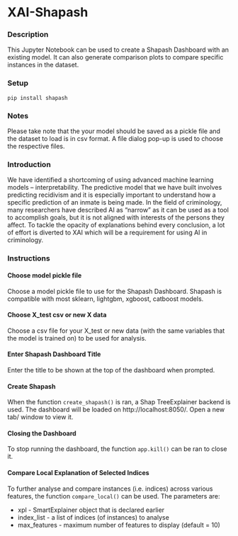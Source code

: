 # XAI-Shapash

### Description

This Jupyter Notebook can be used to create a Shapash Dashboard with an existing model. It can also generate comparison plots to compare specific instances in the dataset.

### Setup

`pip install shapash`

### Notes

Please take note that the your model should be saved as a pickle file and the dataset to load is in csv format. A file dialog pop-up is used to choose the respective files. 

### Introduction

We have identified a shortcoming of using advanced machine learning models – interpretability. The predictive model that we have built involves predicting recidivism and it is especially important to understand how a specific prediction of an inmate is being made. In the field of criminology, many researchers have described AI as “narrow” as it can be used as a tool to accomplish goals, but it is not aligned with interests of the persons they affect. To tackle the opacity of explanations behind every conclusion, a lot of effort is diverted to XAI which will be a requirement for using AI in criminology. 

### Instructions

#### Choose model pickle file

Choose a model pickle file to use for the Shapash Dashboard. Shapash is compatible with most sklearn, lightgbm, xgboost, catboost models. 

#### Choose X_test csv or new X data

Choose a csv file for your X_test or new data (with the same variables that the model is trained on) to be used for analysis.

#### Enter Shapash Dashboard Title

Enter the title to be shown at the top of the dashboard when prompted.

#### Create Shapash

When the function `create_shapash()` is ran, a Shap TreeExplainer backend is used. The dashboard will be loaded on http://localhost:8050/. Open a new tab/ window to view it.

#### Closing the Dashboard

To stop running the dashboard, the function `app.kill()` can be ran to close it.

#### Compare Local Explanation of Selected Indices

To further analyse and compare instances (i.e. indices) across various features, the function `compare_local()` can be used. The parameters are:
* xpl - SmartExplainer object that is declared earlier
* index_list - a list of indices (of instances) to analyse
* max_features - maximum number of features to display (default = 10)

